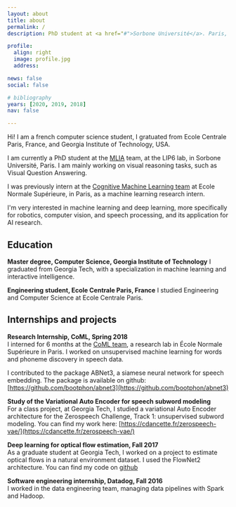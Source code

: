 ```yaml
---
layout: about
title: about
permalink: /
description: PhD student at <a href="#">Sorbone Université</a>. Paris, France

profile:
  align: right
  image: profile.jpg
  address: 

news: false
social: false

# bibliography
years: [2020, 2019, 2018]
nav: false

---
```

Hi! I am a french computer science student, I gratuated from Ecole Centrale Paris, France, and Georgia Institute of Technology, USA.

I am currently a PhD student at the [MLIA](https://mlia.lip6.fr/) team, at the LIP6 lab, in Sorbone Université, Paris. I am mainly working on visual reasoning tasks, such as Visual Question Answering. 

I was previously intern at the [Cognitive Machine Learning team](http://www.lscp.net/persons/dupoux/bootphon/index.html) at Ecole Normale Supérieure, in Paris, as a machine learning research intern.

I'm very interested in machine learning and deep learning, more specifically for robotics, computer vision, and speech processing, and its application for AI research.


## Education

**Master degree, Computer Science, Georgia Institute of Technology**
I graduated from Georgia Tech, with a specialization in machine learning and interactive intelligence.

**Engineering student, Ecole Centrale Paris, France**
I studied Engineering and Computer Science at Ecole Centrale Paris.


## Internships and projects

**Research Internship, CoML, Spring 2018**  
I interned for 6 months at the [CoML team](http://www.lscp.net/persons/dupoux/bootphon/index.html), a research lab in École Normale Supérieure in Paris. I worked on unsupervised machine learning for words and phoneme discovery
in speech data.

I contributed to the package ABNet3, a siamese neural network for speech embedding. The package is available on github: [https://github.com/bootphon/abnet3](https://github.com/bootphon/abnet3)

**Study of the Variational Auto Encoder for speech subword modeling**  
For a class project, at Georgia Tech, I studied a variational Auto Encoder architecture for the Zerospeech Challenge, Track 1: unsupervised subword modeling. You can find my work here: [https://cdancette.fr/zerospeech-vae/](https://cdancette.fr/zerospeech-vae/)

**Deep learning for optical flow estimation, Fall 2017**  
As a graduate student at Georgia Tech, I worked on a project to estimate optical flows in a natural environment dataset. 
I used the FlowNet2 architecture. You can find my code on [github](https://github.com/cdancette/flownet-tools)

**Software engineering internship, Datadog, Fall 2016**  
I worked in the data engineering team, managing data pipelines with Spark and Hadoop. 
